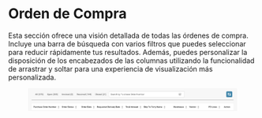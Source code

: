 # Orden de Compra

Esta sección ofrece una visión detallada de todas las órdenes de compra. Incluye una barra de búsqueda con varios filtros que puedes seleccionar para reducir rápidamente tus resultados. Además, puedes personalizar la disposición de los encabezados de las columnas utilizando la funcionalidad de arrastrar y soltar para una experiencia de visualización más personalizada.

<figure><img src="../../.gitbook/assets/purchase-order.png" alt=""><figcaption></figcaption></figure>
